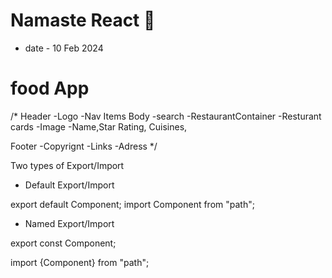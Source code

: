 # Namaste React 🚀
- date - 10 Feb 2024

# food App

/*
Header
    -Logo
    -Nav Items
Body
 -search
 -RestaurantContainer
    -Resturant cards
     -Image
     -Name,Star Rating, Cuisines, 
        

Footer
    -Copyrignt
    -Links
    -Adress
*/


Two types of Export/Import

- Default Export/Import

export default Component;
import Component from "path";

- Named Export/Import

export const Component;

import {Component} from "path";